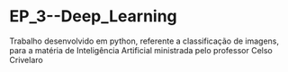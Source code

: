 # EP_3--Deep_Learning
Trabalho desenvolvido em python, referente a classificação de imagens, para a matéria de Inteligência Artificial ministrada pelo professor Celso Crivelaro

